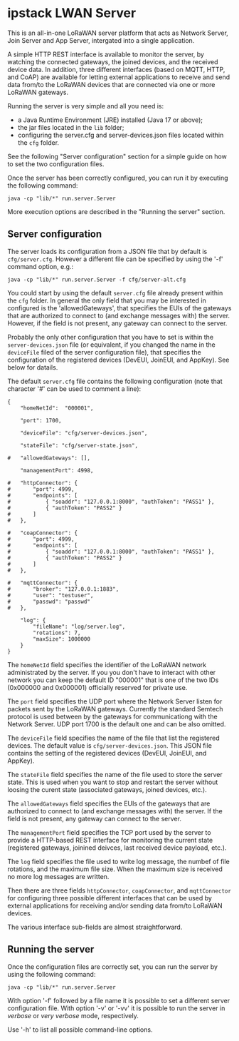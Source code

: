 # ipstack LWAN Server

This is an all-in-one LoRaWAN server platform that acts as Network Server, Join Server and App Server, intergated into a single application.

A simple HTTP REST interface is available to monitor the server, by watching the connected gateways, the joined devices, and the received device data.
In addition, three different interfaces (based on MQTT, HTTP, and CoAP) are available for letting external applications to receive and send data from/to the LoRaWAN devices that are connected via one or more LoRaWAN gateways.

Running the server is very simple and all you need is:

- a Java Runtime Environment (JRE) installed (Java 17 or above);
- the jar files located in the `lib` folder;
- configuring the server.cfg and server-devices.json files located within the `cfg` folder.

See the following "Server configuration" section for a simple guide on how to set the two configuration files.

Once the server has been correctly configured, you can run it by executing the following command:
```
java -cp "lib/*" run.server.Server
```

More execution options are described in the "Running the server" section.


## Server configuration

The server loads its configuration from a JSON file that by default is `cfg/server.cfg`. However a different file can be specified by using the '-f' command option, e.g.:
```
java -cp "lib/*" run.server.Server -f cfg/server-alt.cfg
```

You could start by using the default `server.cfg` file already present within the `cfg` folder. In general the only field that you may be interested in configured is the 'allowedGateways', that specifies the EUIs of the gateways that are authorized to connect to (and exchange messages with) the server. However, if the field is not present, any gateway can connect to the server.

Probably the only other configuration that you have to set is within the `server-devices.json` file (or equivalent, if you changed the name in the `deviceFile` filed of the server configuration file), that specifies the configuration of the registered devices (DevEUI, JoinEUI, and AppKey). See below for datails.


The default `server.cfg` file contains the following configuration (note that character '#' can be used to comment a line):
```
{
	"homeNetId":  "000001",
	
	"port": 1700,
	
	"deviceFile": "cfg/server-devices.json",
	
	"stateFile": "cfg/server-state.json",
	
#	"allowedGateways": [],

	"managementPort": 4998,
	
#	"httpConnector": {
#		"port": 4999,
#		"endpoints": [
#			{ "soaddr": "127.0.0.1:8000", "authToken": "PASS1" },
#			{ "authToken": "PASS2" }
#		]
#	},

#	"coapConnector": {
#		"port": 4999,
#		"endpoints": [
#			{ "soaddr": "127.0.0.1:8000", "authToken": "PASS1" },
#			{ "authToken": "PASS2" }
#		]
#	},

#	"mqttConnector": {
#		"broker": "127.0.0.1:1883",	
#		"user": "testuser",
#		"passwd": "passwd"
#	},
	
	"log": {
		"fileName": "log/server.log",
		"rotations": 7,
		"maxSize": 1000000
	}	
}
```

The `homeNetId` field specifies the identifier of the LoRaWAN network administrated by the server. If you you don't have to interact with other network you can keep the default ID "000001" that is one of the two IDs (0x000000 and 0x000001) officially reserved for private use.

The `port` field specifies the UDP port where the Network Server listen for packets sent by the LoRaWAN gateways. Currently the standard Semtech protocol is used between by the gateways for communicationg with the Network Server. UDP port 1700 is the default one and can be also omitted.

The `deviceFile` field specifies the name of the file that list the registered devices. The default value is `cfg/server-devices.json`. This JSON file contains the setting of the registered devices (DevEUI, JoinEUI, and AppKey). 

The `stateFile` field specifies the name of the file used to store the server state. This is used when you want to stop and restart the server without loosing the curent state (associated gateways, joined devices, etc.).

The `allowedGateways` field specifies the EUIs of the gateways that are authorized to connect to (and exchange messages with) the server. If the field is not present, any gateway can connect to the server.

The `managementPort` field specifies the TCP port used by the server to provide a HTTP-based REST interface for monitoring the current state (registered gateways, joinined deivces, last received device payload, etc.).

The `log` field specifies the file used to write log message, the numbef of file rotations, and the maximum file size. When the maximum size is received no more log messages are written.

Then there are three fields `httpConnector`, `coapConnector`, and  `mqttConnector` for configuring three possible different interfaces that can be used by external applications for receiving and/or sending data from/to LoRaWAN devices.

The various interface sub-fields are almost straightforward.





## Running the server

Once the configuration files are correctly set, you can run the server by using the following command:
```
java -cp "lib/*" run.server.Server
```

With option '-f' followed by a file name it is possible to set a different server configuration file.
With option '-v' or '-vv' it is possible to run the server in _verbose_ or _very verbose_ mode, respectively.

Use '-h' to list all possible command-line options.


